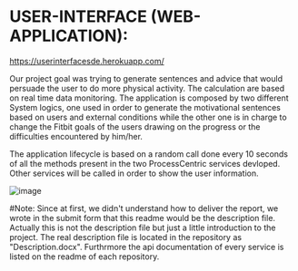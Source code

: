 # USER-INTERFACE (WEB-APPLICATION):

https://userinterfacesde.herokuapp.com/

Our project goal was trying to generate sentences and advice that would persuade the user to do more physical activity. The calculation are based on real time data monitoring.
The application is composed by two different System logics, one used in order to generate the motivational sentences based on users and external conditions while the other one is in charge to change the Fitbit goals of the users drawing on the progress or the difficulties encountered by him/her. 

The application lifecycle is based on a random call done every 10 seconds of all the methods present in the two ProcessCentric services devloped.
Other services will be called in order to show the user information.

![image](https://cloud.githubusercontent.com/assets/22235696/22397791/af73a4be-e579-11e6-87b6-46c6000c78d4.png)

#Note:
Since at first, we didn't understand how to deliver the report, we wrote in the submit form that this readme would be the description file. Actually this is not the description file but just a little introduction to the project.
The real description file is located in the repository as "Description.docx".
Furthrmore the api documentation of every service is listed on the readme of each repository.

